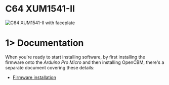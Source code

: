# C64 XUM1541-II

![C64 XUM1541-II with faceplate](https://github.com/tebl/C64-XUM1541-II/raw/main/gallery/2022-02-19%2000.23.50.jpg)

# 1> Documentation
When you're ready to start installing software, by first installing the firmware onto the *Arduino Pro Micro* and then installing OpenCBM, there's a separate document covering these details:
- [Firmware installation]([[https://github.com/Jean-Fred64/C64-XUM1541-II/blob/main/documentation/firmware.md](https://github.com/Jean-Fred64/C64-XUM1541-II/blob/Jean-Fred/documentation/firmware.md)](https://github.com/Jean-Fred64/C64-XUM1541-II/blob/Jean-Fred/documentation/firmware.md))

